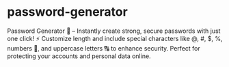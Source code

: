 # password-generator
Password Generator 🔐 – Instantly create strong, secure passwords with just one click! ⚡ Customize length and include special characters like @, #, $, %, numbers 🔢, and uppercase letters 🔠 to enhance security. Perfect for protecting your accounts and personal data online.
